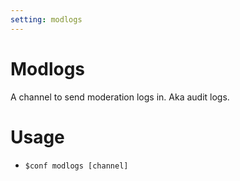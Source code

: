 ```yaml
---
setting: modlogs
---
```


# Modlogs

A channel to send moderation logs in. Aka audit logs.

# Usage

- `$conf modlogs [channel]`
